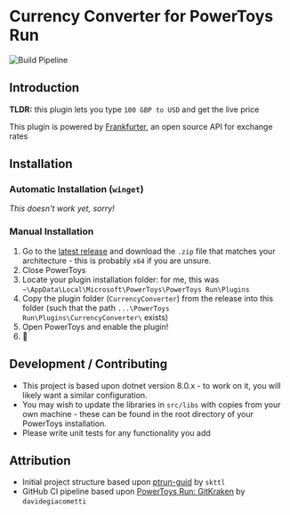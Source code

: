 # Currency Converter for PowerToys Run
![Build Pipeline](https://github.com/nathancartlidge/powertoys-run-currency/actions/workflows/build.yml/badge.svg)

## Introduction
**TLDR:** this plugin lets you type `100 GBP to USD` and get the live price

This plugin is powered by [Frankfurter](https://www.frankfurter.app/), an open source API for exchange rates

## Installation
### Automatic Installation (`winget`)
*This doesn't work yet, sorry!*

### Manual Installation
1. Go to the [latest release](https://github.com/nathancartlidge/powertoys-run-unicode/releases/latest) and download the
   `.zip` file that matches your architecture - this is probably `x64` if you are unsure.
2. Close PowerToys
3. Locate your plugin installation folder: for me, this was `~\AppData\Local\Microsoft\PowerToys\PowerToys Run\Plugins`
4. Copy the plugin folder (`CurrencyConverter`) from the release into this folder (such that the path
   `...\PowerToys Run\Plugins\CurrencyConverter\` exists)
5. Open PowerToys and enable the plugin!
6. 🥳

## Development / Contributing
- This project is based upon dotnet version 8.0.x - to work on it, you will likely want a similar configuration.
- You may wish to update the libraries in `src/libs` with copies from your own machine - these can be found in the root
  directory of your PowerToys installation.
- Please write unit tests for any functionality you add

## Attribution
- Initial project structure based upon [ptrun-guid](https://github.com/skttl/ptrun-guid) by `skttl`
- GitHub CI pipeline based upon [PowerToys Run: GitKraken](https://github.com/davidegiacometti/PowerToys-Run-GitKraken) 
  by `davidegiacometti`
